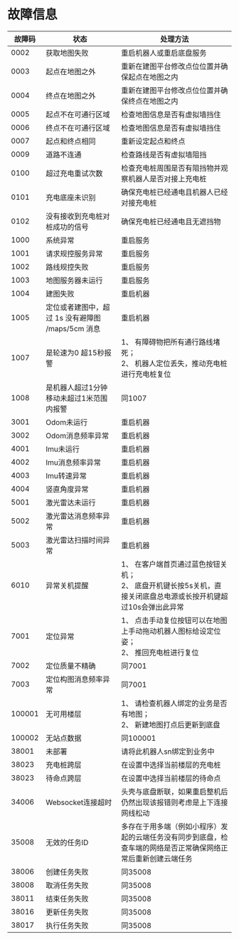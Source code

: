 # 故障信息

|故障码|状态|处理方法|
|---|---|---|
|0002|获取地图失败|重启机器人或重启底盘服务|
|0003|起点在地图之外|重新在建图平台修改点位位置并确保起点在地图之内|
|0004|终点在地图之外|重新在建图平台修改点位位置并确保终点在地图之内|
|0005|起点不在可通行区域|检查地图信息是否有虚拟墙挡住|
|0006|终点不在可通行区域|检查地图信息是否有虚拟墙挡住|
|0007|起点和终点相同|重新设定起点和终点|
|0009|道路不连通|检查路线是否有虚拟墙阻挡|
|0100|超过充电重试次数|检查充电桩周围是否有阻挡物并观察机器人是否对接上充电桩|
|0101|充电底座未识别|确保充电桩已经通电且机器人已经对接充电桩|
|0102|没有接收到充电桩对桩成功的信号|确保充电桩已经通电且无遮挡物|
|1000|系统异常|重启服务|
|1001|请求规控服务异常|重启服务|
|1002|路线规控失败|重启服务|
|1003|地图服务器未运行|重启服务|
|1004|建图失败|重启机器|
|1005|定位或者建图中，超过 1s 没有避障图 /maps/5cm 消息|重启机器|
|1007|是轮速为0 超15秒报警|    1、 有障碍物把所有通行路线堵死；<br>2、 机器人定位丢失，推动充电桩进行充电桩复位|
|1008|是机器人超过1分钟移动未超过1米范围内报警|同1007|
|3001|Odom未运行|重启机器|
|3002|Odom消息频率异常|重启机器|
|4001|Imu未运行|重启机器|
|4002|Imu消息频率异常|重启机器|
|4003|Imu转速异常|重启机器|
|4004|竖直角度异常|重启机器|
|5001|激光雷达未运行|重启机器|
|5002|激光雷达消息频率异常|重启机器|
|5003|激光雷达扫描时间异常|重启机器|
|6010|异常关机提醒|    1、 在客户端首页通过蓝色按钮关机；<br>2、 底盘开机键长按5s关机，直接关闭底盘总电源或长按开机键超过10s会弹出此异常|
|7001|定位异常|    1、 点击手动复位按钮可以在地图上手动拖动机器人图标给设定位姿；<br>2、 推回充电桩进行复位|
|7002|定位质量不精确|同7001|
|7003|定位构图消息频率异常|同7001|
|100001|无可用楼层|    1、 请检查机器人绑定的业务是否有地图；<br>2、 新建地图打点后更新到底盘|
|100002|无站点数据|同100001|
|38001|未部署|请将此机器人sn绑定到业务中|
|38023|充电桩跨层|在设置中选择当前楼层的充电桩|
|38023|待命点跨层|在设置中选择当前楼层的待命点|
|34006|Websocket连接超时|头壳与底盘断联，如果重启整机后仍然出现该报错则考虑是上下连接网线松动|
|35008|无效的任务ID|多存在于用多端（例如小程序）发起的云端任务没有同步到底盘，检查车端的网络是否正常确保网络正常后重新创建云端任务|
|38006|创建任务失败|同35008|
|38008|取消任务失败|同35008|
|38011|结束任务失败|同35008|
|38016|更新任务失败|同35008|
|38017|执行任务失败|同35008|








